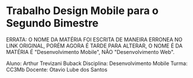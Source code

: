 # Trabalho Design Mobile para o Segundo Bimestre

ERRATA: O NOME DA MATÉRIA FOI ESCRITA DE MANEIRA ERRONEA NO LINK ORIGINAL, PORÉM AGORA É TARDE PARA ALTERAR, O NOME É DA MATÉRIA É "Desenvolvimento Mobile", NÃO "Desenvolvimento Web".

Aluno: Arthur Trevizani Buback
Disciplina: Desenvolvimento Mobile
Turma: CC3Mb
Docente: Otavio Lube dos Santos
